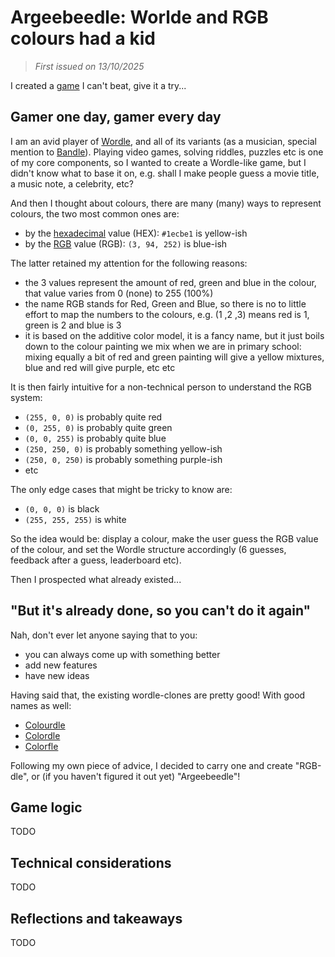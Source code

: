 # Argeebeedle: Worlde and RGB colours had a kid

> *First issued on 13/10/2025*

I created a [game](https://hervit0.github.io/argeebeedle/) I can't beat, give it a try...

## Gamer one day, gamer every day

I am an avid player of [Wordle](https://www.nytimes.com/games/wordle/index.html), and all of its variants (as a musician, special mention to [Bandle](https://bandle.app/menu)). Playing video games, solving riddles, puzzles etc is one of my core components, so I wanted to create a Wordle-like game, but I didn't know what to base it on, e.g. shall I make people guess a movie title, a music note, a celebrity, etc?

And then I thought about colours, there are many (many) ways to represent colours, the two most common ones are:
- by the [hexadecimal](https://www.w3schools.com/html/html_colors_hex.asp) value (HEX): `#1ecbe1` is yellow-ish
- by the [RGB](https://en.wikipedia.org/wiki/RGB_color_model) value (RGB): `(3, 94, 252)` is blue-ish

The latter retained my attention for the following reasons:
- the 3 values represent the amount of red, green and blue in the colour, that value varies from 0 (none) to 255 (100%)
- the name RGB stands for Red, Green and Blue, so there is no to little effort to map the numbers to the colours, e.g. (1 ,2 ,3) means red is 1, green is 2 and blue is 3
- it is based on the additive color model, it is a fancy name, but it just boils down to the colour painting we mix when we are in primary school: mixing equally a bit of red and green painting will give a yellow mixtures, blue and red will give purple, etc etc

It is then fairly intuitive for a non-technical person to understand the RGB system:
- `(255, 0, 0)` is probably quite red
- `(0, 255, 0)` is probably quite green
- `(0, 0, 255)` is probably quite blue
- `(250, 250, 0)` is probably something yellow-ish
- `(250, 0, 250)` is probably something purple-ish
- etc

The only edge cases that might be tricky to know are:
- `(0, 0, 0)` is black
- `(255, 255, 255)` is white

So the idea would be: display a colour, make the user guess the RGB value of the colour, and set the Wordle structure accordingly (6 guesses, feedback after a guess, leaderboard etc).

Then I prospected what already existed...

## "But it's already done, so you can't do it again"

Nah, don't ever let anyone saying that to you:
- you can always come up with something better
- add new features
- have new ideas

Having said that, the existing wordle-clones are pretty good! With good names as well:

- [Colourdle](https://colourdle.co.uk/)
- [Colordle](https://colordle.ryantanen.com/)
- [Colorfle](https://colorfle.com/)

Following my own piece of advice, I decided to carry one and create "RGB-dle", or (if you haven't figured it out yet) "Argeebeedle"!

## Game logic

TODO

## Technical considerations

TODO

## Reflections and takeaways

TODO
